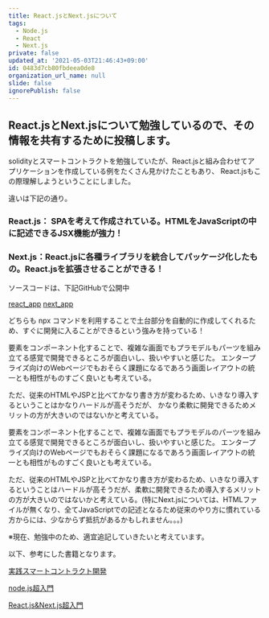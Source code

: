 ```yaml
---
title: React.jsとNext.jsについて
tags:
  - Node.js
  - React
  - Next.js
private: false
updated_at: '2021-05-03T21:46:43+09:00'
id: 0483d7cb80fbdeea0de8
organization_url_name: null
slide: false
ignorePublish: false
---
```

## React.jsとNext.jsについて勉強しているので、その情報を共有するために投稿します。

solidityとスマートコントラクトを勉強していたが、React.jsと組み合わせてアプリケーションを作成している例をたくさん見かけたこともあり、
React.jsもこの際理解しようということにしました。

違いは下記の通り。

### React.js： SPAを考えて作成されている。HTMLをJavaScriptの中に記述できるJSX機能が強力！

### Next.js：React.jsに各種ライブラリを統合してパッケージ化したもの。React.jsを拡張させることができる！

ソースコードは、下記GitHubで公開中

<a href="https://github.com/mashharuki/react_app">react_app</a>
<a href="https://github.com/mashharuki/next_app">next_app</a>

どちらも npx コマンドを利用することで土台部分を自動的に作成してくれるため、すぐに開発に入ることができるという強みを持っている！

要素をコンポーネント化することで、複雑な画面でもプラモデルもパーツを組み立てる感覚で開発できるところが面白いし、扱いやすいと感じた。
エンタープライズ向けのWebページでもおそらく課題になるであろう画面レイアウトの統一とも相性がものすごく良いとも考えている。

ただ、従来のHTMLやJSPと比べてかなり書き方が変わるため、いきなり導入するということはかなりハードルが高そうだが、
かなり柔軟に開発できるためメリットの方が大きいのではないかと考えている。

要素をコンポーネント化することで、複雑な画面でもプラモデルのパーツを組み立てる感覚で開発できるところが面白いし、扱いやすいと感じた。
エンタープライズ向けのWebページでもおそらく課題になるであろう画面レイアウトの統一とも相性がものすごく良いとも考えている。

ただ、従来のHTMLやJSPと比べてかなり書き方が変わるため、いきなり導入するということはハードルが高そうだが、柔軟に開発できるため導入するメリットの方が大きいのではないかと考えている。(特にNext.jsについては、HTMLファイルが無くなり、全てJavaScriptでの記述となるため従来のやり方に慣れている方からには、少なからず抵抗があるかもしれません。。。)

※現在、勉強中のため、適宜追記していきたいと考えています。

以下、参考にした書籍となります。

<a href="https://www.amazon.co.jp/Solidity%E3%81%A8Ethereum%E3%81%AB%E3%82%88%E3%82%8B%E5%AE%9F%E8%B7%B5%E3%82%B9%E3%83%9E%E3%83%BC%E3%83%88%E3%82%B3%E3%83%B3%E3%83%88%E3%83%A9%E3%82%AF%E3%83%88%E9%96%8B%E7%99%BA-%E2%80%95Truffle-Suite%E3%82%92%E7%94%A8%E3%81%84%E3%81%9F%E9%96%8B%E7%99%BA%E3%81%AE%E5%9F%BA%E7%A4%8E%E3%81%8B%E3%82%89%E3%83%87%E3%83%97%E3%83%AD%E3%82%A4%E3%81%BE%E3%81%A7-Kevin-Solorio/dp/4873119340/ref=sr_1_1?__mk_ja_JP=%E3%82%AB%E3%82%BF%E3%82%AB%E3%83%8A&amp;dchild=1&amp;keywords=%E5%AE%9F%E8%B7%B5%E3%82%B9%E3%83%9E%E3%83%BC%E3%83%88%E3%82%B3%E3%83%B3%E3%83%88%E3%83%A9%E3%82%AF%E3%83%88&amp;qid=1620045258&amp;s=books&amp;sr=1-1">実践スマートコントラクト開発</a> 

<a href="https://www.amazon.co.jp/Node-js%E8%B6%85%E5%85%A5%E9%96%80-%E7%AC%AC3%E7%89%88-%E6%8E%8C%E7%94%B0%E6%B4%A5%E8%80%B6%E4%B9%83/dp/479806243X/ref=sr_1_1?__mk_ja_JP=%E3%82%AB%E3%82%BF%E3%82%AB%E3%83%8A&amp;crid=18Z0LT4DYU5K8&amp;dchild=1&amp;keywords=node.js%E8%B6%85%E5%85%A5%E9%96%80&amp;qid=1620045582&amp;s=books&amp;sprefix=node.js%2Cstripbooks%2C256&amp;sr=1-1">node.js超入門</a> 

<a href="https://www.amazon.co.jp/React-js%EF%BC%86Next-js%E8%B6%85%E5%85%A5%E9%96%80-%E7%AC%AC2%E7%89%88-%E6%8E%8C%E7%94%B0%E6%B4%A5%E8%80%B6%E4%B9%83-ebook/dp/B08XBNGYVH/ref=sr_1_1_sspa?__mk_ja_JP=%E3%82%AB%E3%82%BF%E3%82%AB%E3%83%8A&amp;crid=1IUZ4MBQJ88A8&amp;dchild=1&amp;keywords=react&amp;qid=1620045617&amp;s=books&amp;sprefix=re%2Cstripbooks%2C279&amp;sr=1-1-spons&amp;psc=1&amp;spLa=ZW5jcnlwdGVkUXVhbGlmaWVyPUExRkwySUQySEFPMzVTJmVuY3J5cHRlZElkPUEwNzMwOTQ3NDA2Mlg4N0ZLQlpWJmVuY3J5cHRlZEFkSWQ9QTJXVkYzVzBSNENLMkUmd2lkZ2V0TmFtZT1zcF9hdGYmYWN0aW9uPWNsaWNrUmVkaXJlY3QmZG9Ob3RMb2dDbGljaz10cnVl">React.js&amp;Next.js超入門</a>
